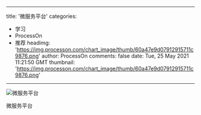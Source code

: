 
---
title: '微服务平台'
categories: 
 - 学习
 - ProcessOn
 - 推荐
headimg: 'https://img.processon.com/chart_image/thumb/60a47e9d07912915711c9876.png'
author: ProcessOn
comments: false
date: Tue, 25 May 2021 11:21:50 GMT
thumbnail: 'https://img.processon.com/chart_image/thumb/60a47e9d07912915711c9876.png'
---

<div>   
<img class="thumb" alt="微服务平台" src="https://img.processon.com/chart_image/thumb/60a47e9d07912915711c9876.png" referrerpolicy="no-referrer">
<p>微服务平台</p>  
</div>
            